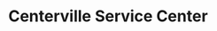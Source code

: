---
title: "Centerville Service Center"
url: /centerville/centerville-service-center/
shop: car repair
---